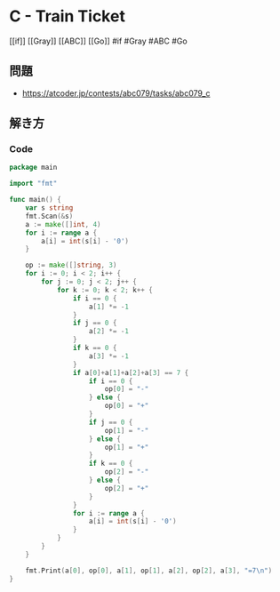 # C - Train Ticket
[[if]] [[Gray]] [[ABC]] [[Go]]
#if #Gray #ABC #Go 

## 問題
- https://atcoder.jp/contests/abc079/tasks/abc079_c

## 解き方
### Code
```go
package main

import "fmt"

func main() {
	var s string
	fmt.Scan(&s)
	a := make([]int, 4)
	for i := range a {
		a[i] = int(s[i] - '0')
	}

	op := make([]string, 3)
	for i := 0; i < 2; i++ {
		for j := 0; j < 2; j++ {
			for k := 0; k < 2; k++ {
				if i == 0 {
					a[1] *= -1
				}
				if j == 0 {
					a[2] *= -1
				}
				if k == 0 {
					a[3] *= -1
				}
				if a[0]+a[1]+a[2]+a[3] == 7 {
					if i == 0 {
						op[0] = "-"
					} else {
						op[0] = "+"
					}
					if j == 0 {
						op[1] = "-"
					} else {
						op[1] = "+"
					}
					if k == 0 {
						op[2] = "-"
					} else {
						op[2] = "+"
					}
				}
				for i := range a {
					a[i] = int(s[i] - '0')
				}
			}
		}
	}

	fmt.Print(a[0], op[0], a[1], op[1], a[2], op[2], a[3], "=7\n")
}
```